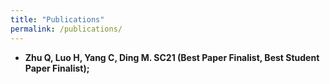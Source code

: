 ```yaml
---
title: "Publications"
permalink: /publications/
---
```


* **Zhu Q, Luo H, Yang C, Ding M. SC21 (Best Paper Finalist, Best Student Paper Finalist);**